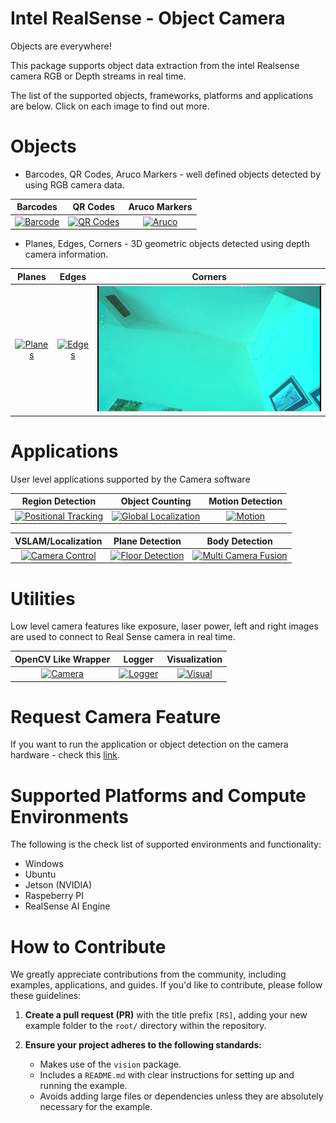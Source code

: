 # Intel RealSense - Object Camera

Objects are everywhere!

This package supports object data extraction from the intel Realsense camera RGB or Depth streams in real time.

The list of the supported objects, frameworks, platforms and applications are below. Click on each image to find out more.

# Objects

-  Barcodes, QR Codes, Aruco Markers - well defined objects detected by using RGB camera data. 

Barcodes   | QR Codes | Aruco Markers |
:------------: |  :----------: | :-------------:  |
[![Barcode](barcode/doc/barcode_camera.gif)](barcode/README.md)  | [![QR Codes](barcode/doc/qrcode_camera.gif)](barcode/README.md)  | [![Aruco](barcode/doc/aruco_camera.gif)](barcode/README.md)  |

-  Planes, Edges, Corners - 3D geometric objects detected using depth camera information. 

Planes | Edges | Corners |
:------------: |  :----------: | :-------------:  |
[![Planes](planes/doc/ezgif.com-animated-gif-maker.gif)](planes/README.md)  | [![Edges](45b6-bf57-027148bb18ad.gif)](planes/README.md)  | [![Corners](https://github.com/WorkIntel/Projects/blob/main/Planes/doc/Corner-ezgif.com-video-to-gif-converter.gif)](planes/README.md)  |


# Applications

User level applications supported by the Camera software

Region Detection | Object Counting | Motion Detection |
:------------: |  :----------: | :-------------:  |
[![Positional Tracking](bc1d-6a27a61bdb60.gif)](https://www.stereolabs.com/docs/positional-tracking/) | [![Global Localization](d6c9e4fab0fd.gif)](/global%20localization) | [![Motion](video-to-gif-converter.gif)](Safety/README.md) |

VSLAM/Localization | Plane Detection | Body Detection |
:------------: |  :----------: | :-------------:  |
[![Camera Control](842afcc3b2ea.gif)](https://www.stereolabs.com/docs/video/camera-controls/) | [![Floor Detection](Planes/doc/ezgif.com-animated-gif-maker.gif)](planes/README.md)  | [![Multi Camera Fusion](7f0f0025b8be.gif)](fusion) |


# Utilities

Low level camera features like exposure, laser power, left and right images are used to connect to Real Sense camera in real time.

OpenCV Like Wrapper | Logger | Visualization |
:------------: |  :----------: | :-------------:  |
[![Camera](6a27a61bdb60.gif)](utils/README.md) | [![Logger](d6c9e4fab0fd.gif)](utils/README.md) | [![Visual](Safety/doc/motion_detection-ezgif.com-video-to-gif-converter.gif)](utils/README.md) |


# Request Camera Feature
If you want to run the application or object detection on the camera hardware - check this [link](https://docs.google.com/forms/d/e/1FAIpQLSdduDbnrRExDGFQqWAn8pX7jSr8KnwBmwuFOR9dgUabEp0F1A/viewform).

# Supported Platforms and Compute Environments

The following is the check list of supported environments and functionality:
- Windows
- Ubuntu
- Jetson (NVIDIA)
- Raspeberry PI
- RealSense AI Engine

# How to Contribute

We greatly appreciate contributions from the community, including examples, applications, and guides. If you'd like to contribute, please follow these guidelines:

1. **Create a pull request (PR)** with the title prefix `[RS]`, adding your new example folder to the `root/` directory within the repository.

2. **Ensure your project adheres to the following standards:**
   - Makes use of the `vision` package.
   - Includes a `README.md` with clear instructions for setting up and running the example.
   - Avoids adding large files or dependencies unless they are absolutely necessary for the example.





